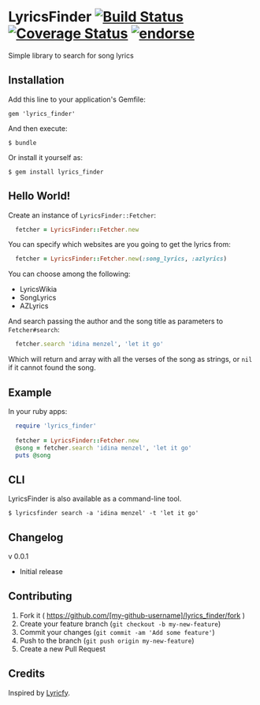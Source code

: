 # LyricsFinder [![Build Status](https://travis-ci.org/dnlR/lyrics_finder.svg?branch=master)](https://travis-ci.org/dnlR/lyrics_finder) [![Coverage Status](https://img.shields.io/coveralls/dnlR/lyrics_finder.svg)](https://coveralls.io/r/dnlR/lyrics_finder?branch=master) [![endorse](https://api.coderwall.com/dnlr/endorsecount.png)](https://coderwall.com/dnlr)

Simple library to search for song lyrics 

## Installation

Add this line to your application's Gemfile:

    gem 'lyrics_finder'

And then execute:

    $ bundle

Or install it yourself as:

    $ gem install lyrics_finder

## Hello World!

Create an instance of `LyricsFinder::Fetcher`:

```ruby
  fetcher = LyricsFinder::Fetcher.new
```

You can specify which websites are you going to get the lyrics from:

```ruby
  fetcher = LyricsFinder::Fetcher.new(:song_lyrics, :azlyrics)
```

You can choose among the following:

- LyricsWikia
- SongLyrics 
- AZLyrics

And search passing the author and the song title as parameters to `Fetcher#search`:

```ruby
  fetcher.search 'idina menzel', 'let it go'
```
Which will return and array with all the verses of the song as strings, or `nil` if it cannot found the song.

## Example

In your ruby apps:
```ruby
  require 'lyrics_finder'
  
  fetcher = LyricsFinder::Fetcher.new
  @song = fetcher.search 'idina menzel', 'let it go'
  puts @song
```
    
## CLI

LyricsFinder is also available as a command-line tool.

    $ lyricsfinder search -a 'idina menzel' -t 'let it go'

## Changelog

v 0.0.1

- Initial release

## Contributing

1. Fork it ( https://github.com/[my-github-username]/lyrics_finder/fork )
2. Create your feature branch (`git checkout -b my-new-feature`)
3. Commit your changes (`git commit -am 'Add some feature'`)
4. Push to the branch (`git push origin my-new-feature`)
5. Create a new Pull Request

## Credits

Inspired by [Lyricfy](https://github.com/javichito/Lyricfy).
